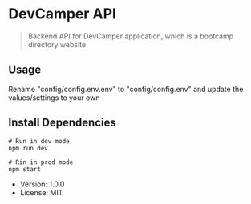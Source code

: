 # DevCamper API

> Backend API for DevCamper application, which is a bootcamp directory website

## Usage

Rename "config/config.env.env" to "config/config.env" and update the values/settings to your own

## Install Dependencies

```
# Run in dev mode
npm run dev

# Rin in prod mode
npm start
```

- Version: 1.0.0
- License: MIT
